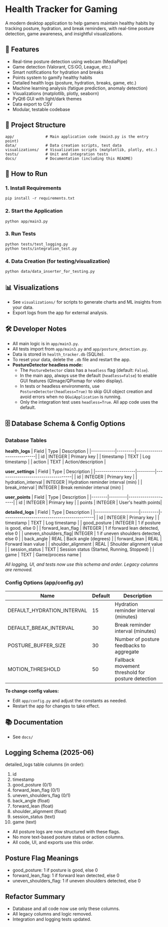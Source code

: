 # Health Tracker for Gaming

A modern desktop application to help gamers maintain healthy habits by tracking posture, hydration, and break reminders, with real-time posture detection, game awareness, and insightful visualizations.

## 🚀 Features
- Real-time posture detection using webcam (MediaPipe)
- Game detection (Valorant, CS:GO, League, etc.)
- Smart notifications for hydration and breaks
- Points system to gamify healthy habits
- Detailed health logs (posture, hydration, breaks, game, etc.)
- Machine learning analysis (fatigue prediction, anomaly detection)
- Visualizations (matplotlib, plotly, seaborn)
- PyQt6 GUI with light/dark themes
- Data export to CSV
- Modular, testable codebase

## 📁 Project Structure
```
app/              # Main application code (main3.py is the entry point)
data/             # Data creation scripts, test data
visualizations/   # Visualization scripts (matplotlib, plotly, etc.)
tests/            # Unit and integration tests
docs/             # Documentation (including this README)
```

## 🏁 How to Run

### 1. Install Requirements
```
pip install -r requirements.txt
```

### 2. Start the Application
```
python app/main3.py
```

### 3. Run Tests
```
python tests/test_logging.py
python tests/integration_test.py
```

### 4. Data Creation (for testing/visualization)
```
python data/data_inserter_for_testing.py
```

## 📊 Visualizations
- See `visualizations/` for scripts to generate charts and ML insights from your data.
- Export logs from the app for external analysis.

## 🛠️ Developer Notes
- All main logic is in `app/main3.py`.
- All tests import from `app/main3.py` and `app/posture_detection.py`.
- Data is stored in `health_tracker.db` (SQLite).
- To reset your data, delete the `.db` file and restart the app.
- **PostureDetector headless mode:**
    - The `PostureDetector` class has a `headless` flag (default: `False`).
    - In the main app, always use the default (`headless=False`) to enable GUI features (QImage/QPixmap for video display).
    - In tests or headless environments, use `PostureDetector(headless=True)` to skip GUI object creation and avoid errors when no `QGuiApplication` is running.
    - Only the integration test uses `headless=True`. All app code uses the default.

## 🗄️ Database Schema & Config Options

### Database Tables

**health_logs**
| Field      | Type    | Description                |
|------------|---------|----------------------------|
| id         | INTEGER | Primary key                |
| timestamp  | TEXT    | Log timestamp              |
| action     | TEXT    | Action/description         |

**user_settings**
| Field              | Type    | Description                        |
|--------------------|---------|------------------------------------|
| id                 | INTEGER | Primary key                        |
| hydration_interval | INTEGER | Hydration reminder interval (min)  |
| break_interval     | INTEGER | Break reminder interval (min)      |

**user_points**
| Field  | Type    | Description         |
|--------|---------|---------------------|
| id     | INTEGER | Primary key         |
| points | INTEGER | User's health points|

**detailed_logs**
| Field                | Type    | Description                                 |
|----------------------|---------|---------------------------------------------|
| id                   | INTEGER | Primary key                                 |
| timestamp            | TEXT    | Log timestamp                               |
| good_posture         | INTEGER | 1 if posture is good, else 0                |
| forward_lean_flag    | INTEGER | 1 if forward lean detected, else 0           |
| uneven_shoulders_flag| INTEGER | 1 if uneven shoulders detected, else 0       |
| back_angle           | REAL    | Back angle (degrees)                        |
| forward_lean         | REAL    | Forward lean value                          |
| shoulder_alignment   | REAL    | Shoulder alignment value                    |
| session_status       | TEXT    | Session status (Started, Running, Stopped)  |
| game                 | TEXT    | Game/process name                           |

*All logging, UI, and tests now use this schema and order. Legacy columns are removed.*

### Config Options (app/config.py)

| Name                    | Default | Description                                      |
|-------------------------|---------|--------------------------------------------------|
| DEFAULT_HYDRATION_INTERVAL | 15      | Hydration reminder interval (minutes)             |
| DEFAULT_BREAK_INTERVAL     | 30      | Break reminder interval (minutes)                 |
| POSTURE_BUFFER_SIZE        | 30      | Number of posture feedbacks to aggregate          |
| MOTION_THRESHOLD           | 50      | Fallback movement threshold for posture detection |

**To change config values:**
- Edit `app/config.py` and adjust the constants as needed.
- Restart the app for changes to take effect.

## 📚 Documentation
- See `docs/`

## Logging Schema (2025-06)

detailed_logs table columns (in order):
1. id
2. timestamp
3. good_posture (0/1)
4. forward_lean_flag (0/1)
5. uneven_shoulders_flag (0/1)
6. back_angle (float)
7. forward_lean (float)
8. shoulder_alignment (float)
9. session_status (text)
10. game (text)

- All posture logs are now structured with these flags.
- No more text-based posture status or action columns.
- All code, UI, and exports use this order.

## Posture Flag Meanings
- good_posture: 1 if posture is good, else 0
- forward_lean_flag: 1 if forward lean detected, else 0
- uneven_shoulders_flag: 1 if uneven shoulders detected, else 0

## Refactor Summary
- Database and all code now use only these columns.
- All legacy columns and logic removed.
- Integration and logging tests updated.